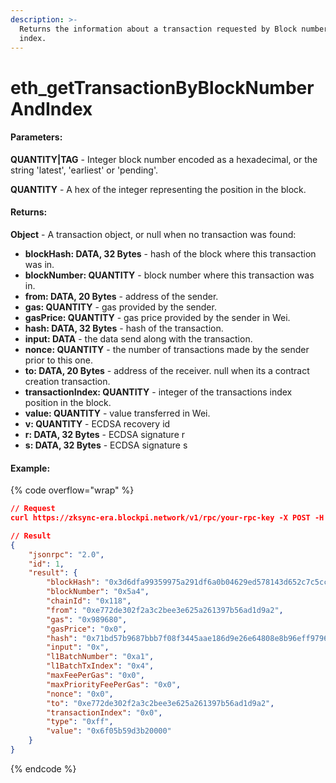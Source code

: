 ```yaml
---
description: >-
  Returns the information about a transaction requested by Block number and
  index.
---
```


# eth\_getTransactionByBlockNumberAndIndex

#### **Parameters:**

**QUANTITY|TAG** - Integer block number encoded as a hexadecimal, or the string 'latest', 'earliest' or 'pending'.

**QUANTITY** - A hex of the integer representing the position in the block.

#### **Returns:**

**Object** - A transaction object, or null when no transaction was found:

* **blockHash: DATA, 32 Bytes** - hash of the block where this transaction was in.
* **blockNumber: QUANTITY** - block number where this transaction was in.
* **from: DATA, 20 Bytes** - address of the sender.
* **gas: QUANTITY** - gas provided by the sender.
* **gasPrice: QUANTITY** - gas price provided by the sender in Wei.
* **hash: DATA, 32 Bytes** - hash of the transaction.
* **input: DATA** - the data send along with the transaction.
* **nonce: QUANTITY** - the number of transactions made by the sender prior to this one.
* **to: DATA, 20 Bytes** - address of the receiver. null when its a contract creation transaction.
* **transactionIndex: QUANTITY** - integer of the transactions index position in the block.
* **value: QUANTITY** - value transferred in Wei.
* **v: QUANTITY** - ECDSA recovery id
* **r: DATA, 32 Bytes** - ECDSA signature r
* **s: DATA, 32 Bytes** - ECDSA signature s

#### Example:

{% code overflow="wrap" %}
```json
// Request
curl https://zksync-era.blockpi.network/v1/rpc/your-rpc-key -X POST -H "Content-Type: application/json" --data '{"jsonrpc":"2.0","method":"eth_getTransactionByBlockNumberAndIndex","params":["0x5a4", "0x0"],"id":1}'

// Result
{
    "jsonrpc": "2.0",
    "id": 1,
    "result": {
        "blockHash": "0x3d6dfa99359975a291df6a0b04629ed578143d652c7c5cc903830ecd47f77c55",
        "blockNumber": "0x5a4",
        "chainId": "0x118",
        "from": "0xe772de302f2a3c2bee3e625a261397b56ad1d9a2",
        "gas": "0x989680",
        "gasPrice": "0x0",
        "hash": "0x71bd57b9687bbb7f08f3445aae186d9e26e64808e8b96eff9796d17366208137",
        "input": "0x",
        "l1BatchNumber": "0xa1",
        "l1BatchTxIndex": "0x4",
        "maxFeePerGas": "0x0",
        "maxPriorityFeePerGas": "0x0",
        "nonce": "0x0",
        "to": "0xe772de302f2a3c2bee3e625a261397b56ad1d9a2",
        "transactionIndex": "0x0",
        "type": "0xff",
        "value": "0x6f05b59d3b20000"
    }
}
```
{% endcode %}
